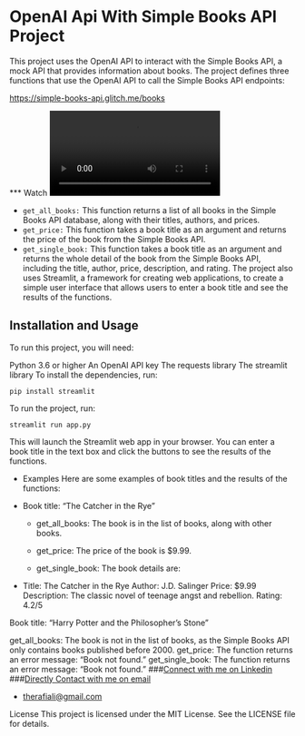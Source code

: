 # OpenAI Api With Simple Books API Project
This project uses the OpenAI API to interact with the Simple Books API, a mock API that provides information about books. The project defines three functions that use the OpenAI API to call the Simple Books API endpoints:

https://simple-books-api.glitch.me/books

*** Watch 
<video src="https://youtu.be/ToefrGde6NY"></video>


- `get_all_books:` This function returns a list of all books in the Simple Books API database, along with their titles, authors, and prices.
- `get_price:` This function takes a book title as an argument and returns the price of the book from the Simple Books API.
- `get_single_book:` This function takes a book title as an argument and returns the whole detail of the book from the Simple Books API, including the title, author, price, description, and rating.
The project also uses Streamlit, a framework for creating web applications, to create a simple user interface that allows users to enter a book title and see the results of the functions.

## Installation and Usage
To run this project, you will need:

Python 3.6 or higher
An OpenAI API key
The requests library
The streamlit library
To install the dependencies, run:

`pip install streamlit`

To run the project, run:

`streamlit run app.py`

This will launch the Streamlit web app in your browser. You can enter a book title in the text box and click the buttons to see the results of the functions.

 - Examples
Here are some examples of book titles and the results of the functions:

-  Book title: “The Catcher in the Rye”

    - get_all_books: The book is in the list of books, along with other books.

    - get_price: The price of the book is $9.99.

    - get_single_book: The book details are:

- Title: The Catcher in the Rye Author: J.D. Salinger Price: $9.99 Description: The classic novel of teenage angst and rebellion. Rating: 4.2/5

Book title: “Harry Potter and the Philosopher’s Stone”

get_all_books: The book is not in the list of books, as the Simple Books API only contains books published before 2000.
get_price: The function returns an error message: “Book not found.”
get_single_book: The function returns an error message: “Book not found.”
###[Connect with me on Linkedin](https://www.linkedin.com/in/therafiali/)
###[Directly Contact with me on email](mailto:therafiali@gmial.com)
- therafiali@gmail.com

License
This project is licensed under the MIT License. See the LICENSE file for details.
